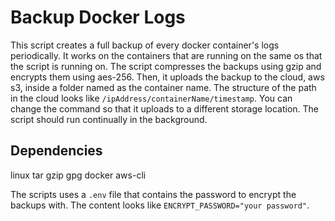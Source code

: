 # Backup Docker Logs

This script creates a full backup of every docker container's logs periodically. It works on the containers that are running on the same os that the script is running on. The script compresses the backups using gzip and encrypts them using aes-256. Then, it uploads the backup to the cloud, aws s3, inside a folder named as the container name. The structure of the path in the cloud looks like `/ipAddress/containerName/timestamp`. You can change the command so that it uploads to a different storage location. The script should run continually in the background.

## Dependencies
linux tar gzip gpg docker aws-cli

The scripts uses a `.env` file that contains the password to encrypt the backups with. The content looks like `ENCRYPT_PASSWORD="your password"`.
